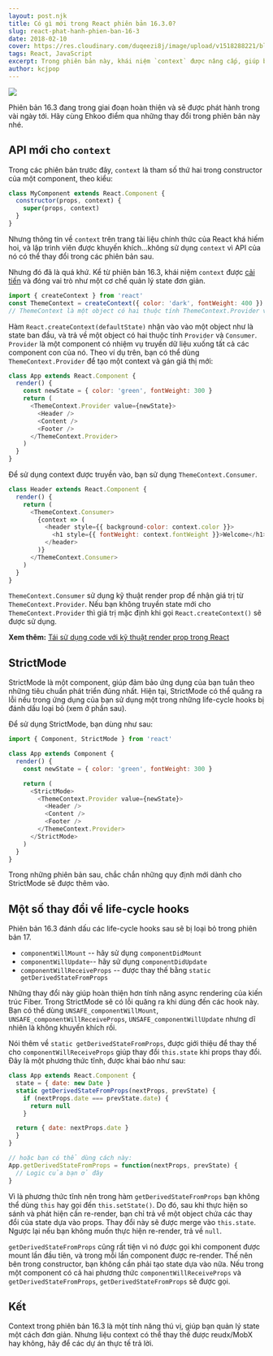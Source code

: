 ```yaml
---
layout: post.njk
title: Có gì mới trong React phiên bản 16.3.0?
slug: react-phat-hanh-phien-ban-16-3
date: 2018-02-10
cover: https://res.cloudinary.com/duqeezi8j/image/upload/v1518288221/blog-4_udbwwy.jpg
tags: React, JavaScript
excerpt: Trong phiên bản này, khái niệm `context` được nâng cấp, giúp bạn chia sẻ state một cách đơn giản hơn. Bên cạnh đó, StrictMode được giới thiệu, cùng với một số thay đổi về life-cycle hooks.
author: kcjpop
---
```


![](https://res.cloudinary.com/duqeezi8j/image/upload/v1518288221/blog-4_udbwwy.jpg)

Phiên bản 16.3 đang trong giai đoạn hoàn thiện và sẽ được phát hành trong vài ngày tới. Hãy cùng Ehkoo điểm qua những thay đổi trong phiên bản này nhé.

## API mới cho `context`

Trong các phiên bản trước đây, `context` là tham số thứ hai trong constructor của một component, theo kiểu:

```javascript
class MyComponent extends React.Component {
  constructor(props, context) {
    super(props, context)
  }
}
```

Nhưng thông tin về `context` trên trang tài liệu chính thức của React khá hiếm hoi, và lập trình viên được khuyến khích...không sử dụng `context` vì API của nó có thể thay đổi trong các phiên bản sau.

Nhưng đó đã là quá khứ. Kể từ phiên bản 16.3, khái niệm `context` được [cải tiến](https://github.com/reactjs/rfcs/blob/master/text/0002-new-version-of-context.md)  và đóng vai trò như một cơ chế quản lý state đơn giản.

```js
import { createContext } from 'react'
const ThemeContext = createContext({ color: 'dark', fontWeight: 400 })
// ThemeContext là một object có hai thuộc tính ThemeContext.Provider và ThemeContext.Consumer
```

Hàm `React.createContext(defaultState)` nhận vào vào một object như là state ban đầu, và trả về một object có hai thuộc tính `Provider` và `Consumer`. `Provider` là một component có nhiệm vụ truyền dữ liệu xuống tất cả các component con của nó. Theo ví dụ trên, bạn có thể dùng `ThemeContext.Provider` để tạo một context và gán giá thị mới:

```js
class App extends React.Component {
  render() {
    const newState = { color: 'green', fontWeight: 300 }
    return (
      <ThemeContext.Provider value={newState}>
        <Header />
        <Content />
        <Footer />
      </ThemeContext.Provider>
    )
  }
}
```

Để sử dụng context được truyền vào, bạn sử dụng `ThemeContext.Consumer`.

```js
class Header extends React.Component {
  render() {
    return (
      <ThemeContext.Consumer>
        {context => (
          <header style={{ background-color: context.color }}>
            <h1 style={{ fontWeight: context.fontWeight }}>Welcome</h1>
          </header>
        )}
      </ThemeContext.Consumer>
    )
  }
}
```

`ThemeContext.Consumer` sử dụng kỹ thuật render prop để nhận giá trị từ `ThemeContext.Provider`. Nếu bạn không truyền state mới cho `ThemeContext.Provider` thì giá trị mặc định khi gọi `React.createContext()` sẽ được sử dụng.

**Xem thêm:** [Tái sử dụng code với kỹ thuật render prop trong React](https://ehkoo.com/bai-viet/render-prop-thay-cho-higher-order-component-reactjs)

## StrictMode

StrictMode là một component, giúp đảm bảo ứng dụng của bạn tuân theo những tiêu chuẩn phát triển đúng nhất. Hiện tại, StrictMode có thể quăng ra lỗi nếu trong ứng dụng của bạn sử dụng một trong những life-cycle hooks bị đánh dấu loại bỏ (xem ở phần sau).

Để sử dụng StrictMode, bạn dùng như sau:

```js
import { Component, StrictMode } from 'react'

class App extends Component {
  render() {
    const newState = { color: 'green', fontWeight: 300 }

    return (
      <StrictMode>
        <ThemeContext.Provider value={newState}>
          <Header />
          <Content />
          <Footer />
        </ThemeContext.Provider>
      </StrictMode>
    )
  }
}
```
Trong những phiên bản sau, chắc chắn những quy định mới dành cho StrictMode sẽ được thêm vào.

## Một số thay đổi về life-cycle hooks

Phiên bản 16.3 đánh dấu các life-cycle hooks sau sẽ bị loại bỏ trong phiên bản 17.

* `componentWillMount` -- hãy sử dụng `componentDidMount`
* `componentWillUpdate`-- hãy sử dụng  `componentDidUpdate`
* `componentWillReceiveProps` -- được thay thế bằng `static getDerivedStateFromProps`

Những thay đổi này giúp hoàn thiện hơn tính năng async rendering của kiến trúc Fiber. Trong StrictMode sẽ có lỗi quăng ra khi dùng đến các hook này. Bạn có thể dùng `UNSAFE_componentWillMount`, `UNSAFE_componentWillReceiveProps`, `UNSAFE_componentWillUpdate` nhưng dĩ nhiên là không khuyến khích rồi.

Nói thêm về `static getDerivedStateFromProps`, được giới thiệu để thay thế cho `componentWillReceiveProps` giúp thay đổi `this.state` khi props thay đổi. Đây là một phương thức tĩnh, được khai báo như sau:

```js
class App extends React.Component {
  state = { date: new Date }
  static getDerivedStateFromProps(nextProps, prevState) {
    if (nextProps.date === prevState.date) {
      return null
    }

  return { date: nextProps.date }
  }
}

// hoặc bạn có thể dùng cách này:
App.getDerivedStateFromProps = function(nextProps, prevState) {
  // Logic của bạn ở đây
}
```

Vì là phương thức tĩnh nên trong hàm `getDerivedStateFromProps` bạn không thể dùng `this` hay gọi đến `this.setState()`. Do đó, sau khi thực hiện so sánh và phát hiện cần re-render, bạn chỉ trả về một object chứa các thay đổi của state dựa vào props. Thay đổi này sẽ được merge vào `this.state`. Ngược lại nếu bạn không muốn thực hiện re-render, trả về `null`.

`getDerivedStateFromProps` cũng rất tiện vì nó được gọi khi component được mount lần đầu tiên, và trong mỗi lần component được re-render. Thế nên bên trong constructor, bạn không cần phải tạo state dựa vào nữa. Nếu trong một component có cả hai phương thức `componentWillReceiveProps` và `getDerivedStateFromProps`, `getDerivedStateFromProps` sẽ được gọi.

## Kết

Context trong phiên bản 16.3 là một tính năng thú vị, giúp bạn quản lý state một cách đơn giản. Nhưng liệu context có thể thay thế được reudx/MobX hay không, hãy để các dự án thực tế trả lời.
